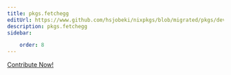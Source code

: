 ```yaml
---
title: pkgs.fetchegg
editUrl: https://www.github.com/hsjobeki/nixpkgs/blob/migrated/pkgs/development/compilers/chicken/5/default.nix#L5C14
description: pkgs.fetchegg
sidebar:

    order: 8
---
```


<a href="https://www.github.com/hsjobeki/nixpkgs/blob/migrated/pkgs/development/compilers/chicken/5/default.nix#L5C14">Contribute Now!</a>



